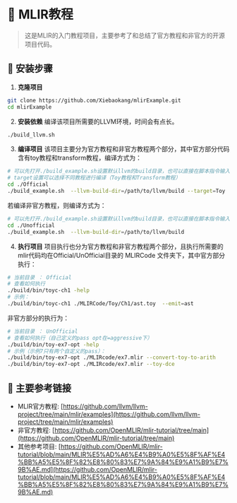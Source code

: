 # 🎯 MLIR教程
> 这是MLIR的入门教程项目，主要参考了和总结了官方教程和非官方的开源项目代码。

## 🚀 安装步骤

1. **克隆项目**
```bash
git clone https://github.com/Xiebaokang/mlirExample.git
cd mlirExample
```

2. **安装依赖**
编译该项目所需要的LLVM环境，时间会有点长。
```bash
./build_llvm.sh
```

3. **编译项目**
该项目主要分为官方教程和非官方教程两个部分，其中官方部分代码含有toy教程和transform教程，编译方式为：
```bash
# 可以先打开./build_example.sh设置默认llvm的build目录，也可以直接在脚本指令输入
# target设置可以选择不同教程进行编译（Toy教程和Transform教程）
cd ./Official
./build_example.sh  --llvm-build-dir=/path/to/llvm/build --target=Toy
```
若编译非官方教程，则编译方式为：
```bash
# 可以先打开./build_example.sh设置默认llvm的build目录，也可以直接在脚本指令输入
cd ./Unofficial
./build_example.sh  --llvm-build-dir=/path/to/llvm/build
```


4. **执行项目**
项目执行也分为官方教程和非官方教程两个部分，且执行所需要的mlir代码均在Official/UnOfficial目录的 MLIRCode 文件夹下，其中官方部分执行：
```bash
# 当前目录 ： Official
# 查看如何执行
./build/bin/toyc-ch1 -help
# 示例：
./build/bin/toyc-ch1 ./MLIRCode/Toy/Ch1/ast.toy  --emit=ast
```
非官方部分的执行为：
```bash
# 当前目录 ： UnOfficial
# 查看如何执行（自己定义的pass opt在=aggressive下）
./build/bin/toy-ex7-opt -help
# 示例（示例7只有两个自定义的pass）：
./build/bin/toy-ex7-opt ./MLIRcode/ex7.mlir --convert-toy-to-arith
./build/bin/toy-ex7-opt ./MLIRcode/ex7.mlir --toy-dce
```

## 🤝 主要参考链接
- MLIR官方教程: [https://github.com/llvm/llvm-project/tree/main/mlir/examples](https://github.com/llvm/llvm-project/tree/main/mlir/examples)
- 非官方教程: [https://github.com/OpenMLIR/mlir-tutorial/tree/main](https://github.com/OpenMLIR/mlir-tutorial/tree/main)
- 其他参考项目: [https://github.com/OpenMLIR/mlir-tutorial/blob/main/MLIR%E5%AD%A6%E4%B9%A0%E5%8F%AF%E4%BB%A5%E5%8F%82%E8%80%83%E7%9A%84%E9%A1%B9%E7%9B%AE.md](https://github.com/OpenMLIR/mlir-tutorial/blob/main/MLIR%E5%AD%A6%E4%B9%A0%E5%8F%AF%E4%BB%A5%E5%8F%82%E8%80%83%E7%9A%84%E9%A1%B9%E7%9B%AE.md)
